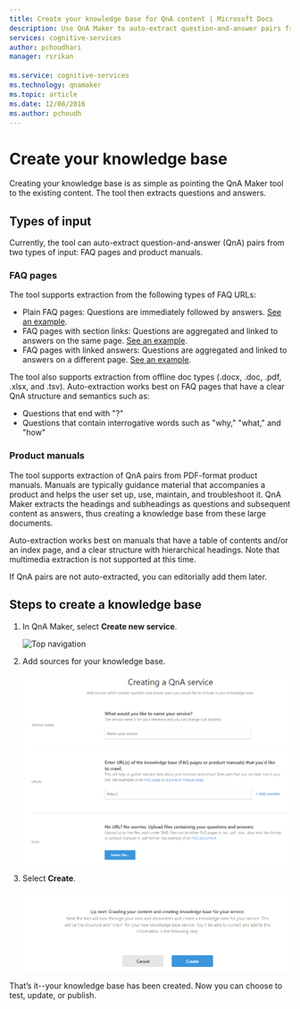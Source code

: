 ```yaml
---
title: Create your knowledge base for QnA content | Microsoft Docs
description: Use QnA Maker to auto-extract question-and-answer pairs from most FAQ URLs and documents.
services: cognitive-services
author: pchoudhari
manager: rsrikan

ms.service: cognitive-services
ms.technology: qnamaker
ms.topic: article
ms.date: 12/08/2016
ms.author: pchoudh
---
```


# Create your knowledge base
Creating your knowledge base is as simple as pointing the QnA Maker tool to the existing content. The tool then extracts questions and answers.

## Types of input
Currently, the tool can auto-extract question-and-answer (QnA) pairs from two types of input: FAQ pages and product manuals.

### FAQ pages
The tool supports extraction from the following types of FAQ URLs:
- Plain FAQ pages: Questions are immediately followed by answers. [See an example](https://support.microsoft.com/help/17133/windows-8-bitlocker-recovery-keys-frequently-asked-questions).
- FAQ pages with section links: Questions are aggregated and linked to answers on the same page. [See an example](http://support.xbox.com/my-account/microsoft-account/manage-your-microsoft-account-faq#0a16820105c847acb050fc1ba7dd2ad3).
- FAQ pages with linked answers: Questions are aggregated and linked to answers on a different page. [See an example](https://www.copyright.gov/help/faq/index.html). 

The tool also supports extraction from offline doc types (.docx, .doc, .pdf, .xlsx, and .tsv). Auto-extraction works best on FAQ pages that have a clear QnA structure and semantics such as:

- Questions that end with "?"
- Questions that contain interrogative words such as "why," "what," and "how"

### Product manuals
The tool supports extraction of QnA pairs from PDF-format product manuals. Manuals are typically guidance material that accompanies a product and helps the user set up, use, maintain, and troubleshoot it. QnA Maker extracts the headings and subheadings as questions and subsequent content as answers, thus creating a knowledge base from these large documents. 

Auto-extraction works best on manuals that have a table of contents and/or an index page, and a clear structure with hierarchical headings. Note that multimedia extraction is not supported at this time.

If QnA pairs are not auto-extracted, you can editorially add them later. 

## Steps to create a knowledge base
1. In QnA Maker, select **Create new service**.

   ![Top navigation](../Images/myKbService.png)

2. Add sources for your knowledge base.

   ![Page for adding sources](../Images/createKbService.png)

3. Select **Create**.

   ![Create button](../Images/createKbService2.png)

That’s it--your knowledge base has been created. Now you can choose to test, update, or publish.